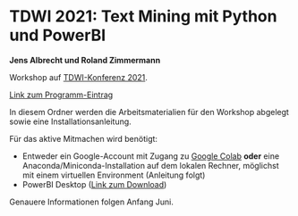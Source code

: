 # TDWI 2021: Text Mining mit Python und PowerBI

**Jens Albrecht und Roland Zimmermann**

Workshop auf [TDWI-Konferenz 2021](https://www.tdwi-konferenz.de/tdwi-2021).

[Link zum Programm-Eintrag](https://www.tdwi-konferenz.de/tdwi-2021/startpage/program/conference-program/track/workshop-6.html)

In diesem Ordner werden die Arbeitsmaterialien für den Workshop abgelegt sowie eine Installationsanleitung.

Für das aktive Mitmachen wird benötigt:

  - Entweder ein Google-Account mit Zugang zu [Google Colab](http://colab.research.google.com/) **oder** eine Anaconda/Miniconda-Installation auf dem lokalen Rechner, möglichst mit einem virtuellen Environment (Anleitung folgt)
  - PowerBI Desktop ([Link zum Download](https://powerbi.microsoft.com/de-de/downloads/))

Genauere Informationen folgen Anfang Juni.


